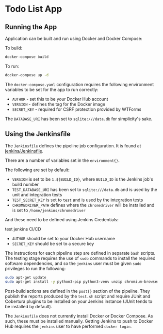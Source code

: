 # Todo List App

## Running the App

Application can be built and run using Docker and Docker Compose:

To build:
```bash
docker-compose build
```
To run:
```bash
docker-compose up -d
```

The `docker-compose.yaml` configuration requires the following environment variables to be set for the app to run correctly: 
- `AUTHOR` - set this to be your Docker Hub account
- `VERSION` - defines the tag for the Docker image
- `SECRET_KEY` - required for CSRF protection provided by WTForms

The `DATABASE_URI` has been set to `sqlite:///data.db` for simplicity's sake.

## Using the Jenkinsfile

The `Jenkinsfile` defines the pipeline job configuration. It is found at [jenkins/Jenkinsfile](jenkins/Jenkinsfile).

There are a number of variables set in the `environment{}`.

The following are set by default:
- `VERSION` is set to be `1.${BUILD_ID}`, where `BUILD_ID` is the Jenkins job's build number
- `TEST_DATABASE_URI` has been set to `sqlite:///data.db` and is used by the unit and integration tests
- `TEST_SECRET_KEY` is set to `test` and is used by the integration tests
- `CHROMEDRIVER_PATH` defines where the `chromedriver` will be installed and is set to `/home/jenkins/chromedriver`

And these need to be defined using Jenkins Credentials:

test jenkins CI/CD
- `AUTHOR` should be set to your Docker Hub username
- `SECRET_KEY` should be set to a secure key

The instructions for each pipeline step are defined in separate `bash` scripts. The testing stage requires the use of `sudo` commands to install the required software dependencies, and so the `jenkins` user must be given `sudo` privileges to run the following:

```bash
sudo apt-get update
sudo apt-get install -y python3-pip python3-venv unzip chromium-browser
```

Post-build actions are defined in the `post{}` section of the pipeline. They publish the reports produced by the `test.sh` script and require JUnit and Cobertura plugins to be installed on your Jenkins instance (JUnit tends to be installed by default).

The `Jenkinsfile` does not currently install Docker or Docker Compose. As such, these must be installed manually. Getting Jenkins to push to Docker Hub requires the `jenkins` user to have performed `docker login`.
